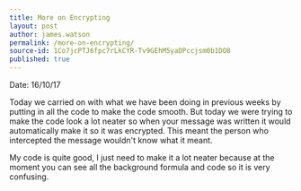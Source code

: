 ```yaml
---
title: More on Encrypting
layout: post
author: james.watson
permalink: /more-on-encrypting/
source-id: 1Co7jcPTJ6fpc7rLkCYR-Tv9GEhM5yaDPccjsm0b1DO8
published: true
---
```

Date: 16/10/17

Today we carried on with what we have been doing in previous weeks by putting in all the code to make the code smooth. But today we were trying to make the code look a lot neater so when your message was written it would automatically make it so it was encrypted. This meant the person who intercepted the message wouldn't know what it meant. 

 My code is quite good, I just need to make it a lot neater because at the moment you can see all the background formula and code so it is very confusing.

